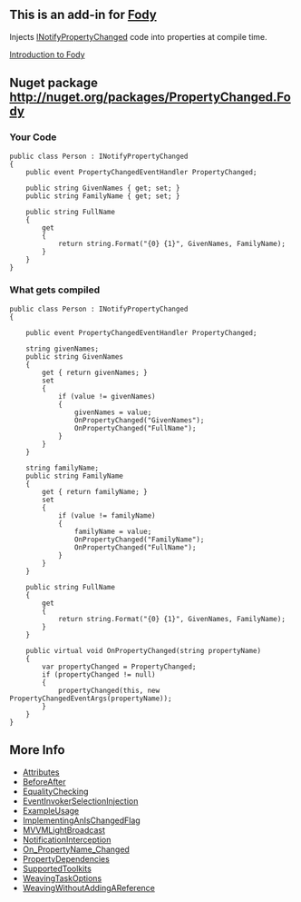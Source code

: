 ## This is an add-in for [Fody](https://github.com/SimonCropp/Fody/) 

Injects [INotifyPropertyChanged](http://msdn.microsoft.com/en-us/library/system.componentmodel.inotifypropertychanged.aspx)  code into properties at compile time.

[Introduction to Fody](http://github.com/SimonCropp/Fody/wiki/SampleUsage)

## Nuget package http://nuget.org/packages/PropertyChanged.Fody 

### Your Code

    public class Person : INotifyPropertyChanged
    {
        public event PropertyChangedEventHandler PropertyChanged;

        public string GivenNames { get; set; }
        public string FamilyName { get; set; }

        public string FullName
        {
            get
            {
                return string.Format("{0} {1}", GivenNames, FamilyName);
            }
        }
    }
	


### What gets compiled

    public class Person : INotifyPropertyChanged
    {

        public event PropertyChangedEventHandler PropertyChanged;

        string givenNames;
        public string GivenNames
        {
            get { return givenNames; }
            set
            {
                if (value != givenNames)
                {
                    givenNames = value;
                    OnPropertyChanged("GivenNames");
                    OnPropertyChanged("FullName");
                }
            }
        }

        string familyName;
        public string FamilyName
        {
            get { return familyName; }
            set 
            {
                if (value != familyName)
                {
                    familyName = value;
                    OnPropertyChanged("FamilyName");
                    OnPropertyChanged("FullName");
                }
            }
        }

        public string FullName
        {
            get
            {
                return string.Format("{0} {1}", GivenNames, FamilyName);
            }
        }

        public virtual void OnPropertyChanged(string propertyName)
        {
            var propertyChanged = PropertyChanged;
            if (propertyChanged != null)
            {
                propertyChanged(this, new PropertyChangedEventArgs(propertyName));
            }
        }
    }

## More Info

* [Attributes](https://github.com/SimonCropp/PropertyChanged/wiki/Attributes)
* [BeforeAfter](https://github.com/SimonCropp/PropertyChanged/wiki/BeforeAfter)
* [EqualityChecking](https://github.com/SimonCropp/PropertyChanged/wiki/EqualityChecking)
* [EventInvokerSelectionInjection](https://github.com/SimonCropp/PropertyChanged/wiki/EventInvokerSelectionInjection)
* [ExampleUsage](https://github.com/SimonCropp/PropertyChanged/wiki/ExampleUsage)
* [ImplementingAnIsChangedFlag](https://github.com/SimonCropp/PropertyChanged/wiki/ImplementingAnIsChangedFlag)
* [MVVMLightBroadcast](https://github.com/SimonCropp/PropertyChanged/wiki/MVVMLightBroadcast)
* [NotificationInterception](https://github.com/SimonCropp/PropertyChanged/wiki/NotificationInterception)
* [On_PropertyName_Changed](https://github.com/SimonCropp/PropertyChanged/wiki/On_PropertyName_Changed)
* [PropertyDependencies](https://github.com/SimonCropp/PropertyChanged/wiki/PropertyDependencies)
* [SupportedToolkits](https://github.com/SimonCropp/PropertyChanged/wiki/SupportedToolkits)
* [WeavingTaskOptions](https://github.com/SimonCropp/PropertyChanged/wiki/WeavingTaskOptions)
* [WeavingWithoutAddingAReference](https://github.com/SimonCropp/PropertyChanged/wiki/WeavingWithoutAddingAReference)
